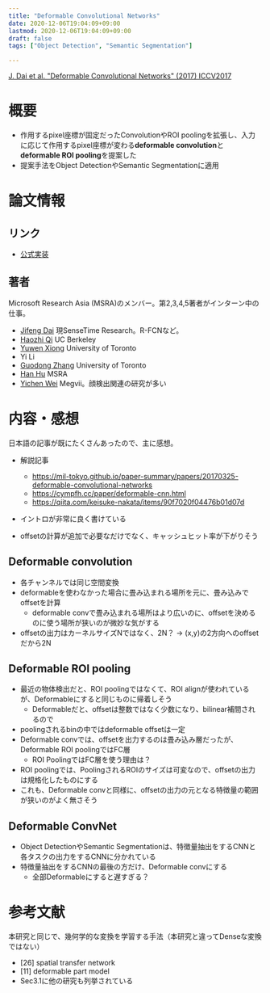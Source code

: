 ```yaml
---
title: "Deformable Convolutional Networks"
date: 2020-12-06T19:04:09+09:00
lastmod: 2020-12-06T19:04:09+09:00
draft: false
tags: ["Object Detection", "Semantic Segmentation"]

---
```

[J. Dai et al. "Deformable Convolutional Networks" (2017) ICCV2017](https://arxiv.org/abs/1703.06211) 


# 概要
- 作用するpixel座標が固定だったConvolutionやROI poolingを拡張し、入力に応じて作用するpixel座標が変わる**deformable convolution**と**deformable ROI pooling**を提案した
- 提案手法をObject DetectionやSemantic Segmentationに適用

# 論文情報
## リンク
- [公式実装](https://github.com/msracver/Deformable-ConvNets)

## 著者
Microsoft Research Asia (MSRA)のメンバー。第2,3,4,5著者がインターン中の仕事。
- [Jifeng Dai](https://jifengdai.org/) 現SenseTime Research。R-FCNなど。
- [Haozhi Qi](https://haozhi.io/) UC Berkeley
- [Yuwen Xiong](http://www.cs.toronto.edu/~yuwen/) University of Toronto
- Yi Li
- [Guodong Zhang](http://www.cs.toronto.edu/~gdzhang/) University of Toronto
- [Han Hu](https://ancientmooner.github.io/) MSRA
- [Yichen Wei](https://yichenwei.github.io/) Megvii。顔検出関連の研究が多い


# 内容・感想
日本語の記事が既にたくさんあったので、主に感想。

- 解説記事
    - https://mil-tokyo.github.io/paper-summary/papers/20170325-deformable-convolutional-networks
    - https://cympfh.cc/paper/deformable-cnn.html
    - https://qiita.com/keisuke-nakata/items/90f7020f04476b01d07d

- イントロが非常に良く書けている
- offsetの計算が追加で必要なだけでなく、キャッシュヒット率が下がりそう

## Deformable convolution
- 各チャンネルでは同じ空間変換
- deformableを使わなかった場合に畳み込まれる場所を元に、畳み込みでoffsetを計算
    - deformable convで畳み込まれる場所はより広いのに、offsetを決めるのに使う場所が狭いのが微妙な気がする
- offsetの出力はカーネルサイズNではなく、2N？ → (x,y)の2方向へのoffsetだから2N

## Deformable ROI pooling
- 最近の物体検出だと、ROI poolingではなくて、ROI alignが使われているが、Deformableにすると同じものに帰着しそう
    - Deformableだと、offsetは整数ではなく少数になり、bilinear補間されるので
- poolingされるbinの中ではdeformable offsetは一定
- Deformable convでは、offsetを出力するのは畳み込み層だったが、Deformable ROI poolingではFC層
    - ROI PoolingではFC層を使う理由は？
- ROI poolingでは、PoolingされるROIのサイズは可変なので、offsetの出力は規格化したものにする
- これも、Deformable convと同様に、offsetの出力の元となる特徴量の範囲が狭いのがよく無さそう

## Deformable ConvNet
- Object DetectionやSemantic Segmentationは、特徴量抽出をするCNNと各タスクの出力をするCNNに分かれている
- 特徴量抽出をするCNNの最後の方だけ、Deformable convにする
    - 全部Deformableにすると遅すぎる？


# 参考文献
本研究と同じで、幾何学的な変換を学習する手法（本研究と違ってDenseな変換ではない）
- [26] spatial transfer network
- [11] deformable part model
- Sec3.1に他の研究も列挙されている


